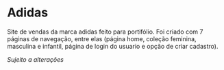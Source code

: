 # Adidas
Site de vendas da marca adidas feito para portifólio. Foi criado com 7 páginas de navegação, entre elas 
(página home, coleção feminina, masculina e infantil, página de login do usuario e opção de criar cadastro). 

*Sujeito a alterações*
